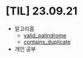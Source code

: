 # [TIL] 23.09.21

* 알고리즘
  * [valid_palindrome](../java_algorithm/leetcode/src/valid_palindrome/Solution230921.java)
  * [contains_duplicate](../java_algorithm/leetcode/src/contains_duplicate/Solution230921.java)
* 개인 공부

  


  